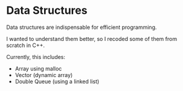 # Data Structures

Data structures are indispensable for efficient programming.

I wanted to understand them better, so I recoded some of them from scratch in C++.

Currently, this includes:

- Array using malloc
- Vector (dynamic array)
- Double Queue (using a linked list)
